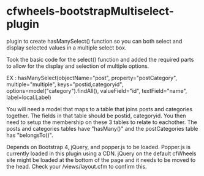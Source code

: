 # cfwheels-bootstrapMultiselect-plugin
plugin to create hasManySelect() function so you can both select and display selected values in a multiple select box.

Took the basic code for the select() function and added the required parts to allow for the display and selection of multiple options.

EX : hasManySelect(objectName="post", property="postCategory", multiple="multiple", keys="postid,categoryid", options=model("category").findAll(), valueField="id", textField="name", label=local.Label)

You will need a model that maps to a table that joins posts and categories together.  The fields in that table should be postid, categoryid.  You then need to setup the membership on these 3 tables to relate to eachother.  The posts and categories tables have "hasMany()" and the postCategories table has "belongsTo()".

Depends on Bootstrap 4, jQuery, and popper.js to be loaded.
Popper.js is currently loaded in this plugin using a CDN.
jQuery on the default cfWheels site might be loaded at the bottom of the page and it needs to be moved to the head.  Check your /views/layout.cfm to confirm this.
